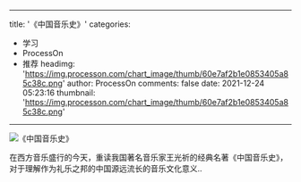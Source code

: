 
---
title: '《中国音乐史》'
categories: 
 - 学习
 - ProcessOn
 - 推荐
headimg: 'https://img.processon.com/chart_image/thumb/60e7af2b1e0853405a85c38c.png'
author: ProcessOn
comments: false
date: 2021-12-24 05:23:16
thumbnail: 'https://img.processon.com/chart_image/thumb/60e7af2b1e0853405a85c38c.png'
---

<div>   
<img class="thumb" alt="《中国音乐史》" src="https://img.processon.com/chart_image/thumb/60e7af2b1e0853405a85c38c.png" referrerpolicy="no-referrer">
<p>在西方音乐盛行的今天，重读我国著名音乐家王光祈的经典名著《中国音乐史》，对于理解作为礼乐之邦的中国源远流长的音乐文化意义..</p>  
</div>
            
